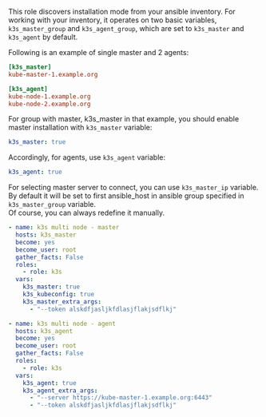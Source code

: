This role discovers installation mode from your ansible inventory. 
For working with your inventory, it operates on two basic variables,  ```k3s_master_group``` and ```k3s_agent_group```, which are set to ```k3s_master``` and ```k3s_agent``` by default.

Following is an example of single master and 2 agents:
```ini
[k3s_master]
kube-master-1.example.org

[k3s_agent]
kube-node-1.example.org
kube-node-2.example.org
```

For group with master, k3s_master in that example, you should enable master installation with ```k3s_master``` variable:
```yaml
k3s_master: true
```

Accordingly, for agents, use ```k3s_agent``` variable:
```yaml
k3s_agent: true
```

For selecting master server to connect, you can use ```k3s_master_ip``` variable.
By default it will be set to first ansible_host in ansible group specified in ```k3s_master_group``` variable.  
Of course, you can always redefine it manually.

```yaml
- name: k3s multi node - master
  hosts: k3s_master
  become: yes
  become_user: root
  gather_facts: False
  roles:
    - role: k3s
  vars:
    k3s_master: true
    k3s_kubeconfig: true
    k3s_master_extra_args:
      - "--token alskdfjasljkfdlasjflakjsdflkj"

- name: k3s multi node - agent
  hosts: k3s_agent
  become: yes
  become_user: root
  gather_facts: False
  roles:
    - role: k3s
  vars:
    k3s_agent: true
    k3s_agent_extra_args:
      - "--server https://kube-master-1.example.org:6443"
      - "--token alskdfjasljkfdlasjflakjsdflkj"
```
